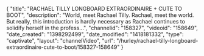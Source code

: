 {
    "title": "RACHAEL TILLY LONGBOARD EXTRAORDINAIRE + CUTE TO BOOT",
    "description": "World, meet Rachael Tilly. Rachael, meet the world. But really, this introduction is hardly necessary as Rachael continues to solidify herself in the profess...",
    "channelid": "158327",
    "videoid": "158649",
    "date_created": "1398292499",
    "date_modified": "1418181332",
    "type": "captivate",
    "layout": "channelVideo",
    "url": "\/hurley\/rachael-tilly-longboard-extraordinaire-cute-to-boot\/158327-158649"
}